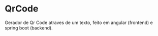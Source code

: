# QrCode

Gerador de Qr Code atraves de um texto, feito em angular (frontend) e spring boot (backend).
